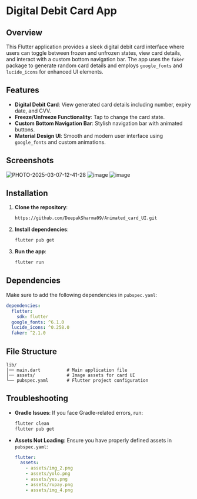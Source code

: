 # Digital Debit Card App

## Overview
This Flutter application provides a sleek digital debit card interface where users can toggle between frozen and unfrozen states, view card details, and interact with a custom bottom navigation bar. The app uses the `faker` package to generate random card details and employs `google_fonts` and `lucide_icons` for enhanced UI elements.

## Features
- **Digital Debit Card**: View generated card details including number, expiry date, and CVV.
- **Freeze/Unfreeze Functionality**: Tap to change the card state.
- **Custom Bottom Navigation Bar**: Stylish navigation bar with animated buttons.
- **Material Design UI**: Smooth and modern user interface using `google_fonts` and custom animations.

## Screenshots
![PHOTO-2025-03-07-12-41-28](https://github.com/user-attachments/assets/649d145d-3819-4d4e-8f46-fea66962fec0)
![image](https://github.com/user-attachments/assets/5a24a155-59f5-4732-894c-af1a965becf0)
![image](https://github.com/user-attachments/assets/262f8ca4-de0c-4c39-a5d8-6fe8b93d67ef)




## Installation
1. **Clone the repository**:
   ```sh
   https://github.com/DeepakSharma09/Animated_card_UI.git
   ```

2. **Install dependencies**:
   ```sh
   flutter pub get
   ```

3. **Run the app**:
   ```sh
   flutter run
   ```

## Dependencies
Make sure to add the following dependencies in `pubspec.yaml`:
```yaml
dependencies:
  flutter:
    sdk: flutter
  google_fonts: ^6.1.0
  lucide_icons: ^0.258.0
  faker: ^2.1.0
```

## File Structure
```
lib/
│── main.dart          # Main application file
│── assets/            # Image assets for card UI
└── pubspec.yaml       # Flutter project configuration
```

## Troubleshooting
- **Gradle Issues**: If you face Gradle-related errors, run:
  ```sh
  flutter clean
  flutter pub get
  ```
- **Assets Not Loading**: Ensure you have properly defined assets in `pubspec.yaml`:
  ```yaml
  flutter:
    assets:
      - assets/img_2.png
      - assets/yolo.png
      - assets/yes.png
      - assets/rupay.png
      - assets/img_4.png
  ```
